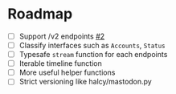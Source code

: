 # Roadmap
- [ ] Support /v2 endpoints [#2](https://github.com/lagunehq/core/issues/2)
- [ ] Classify interfaces such as `Accounts`, `Status`
- [ ] Typesafe `stream` function for each endpoints
- [ ] Iterable timeline function
- [ ] More useful helper functions
- [ ] Strict versioning like halcy/mastodon.py
